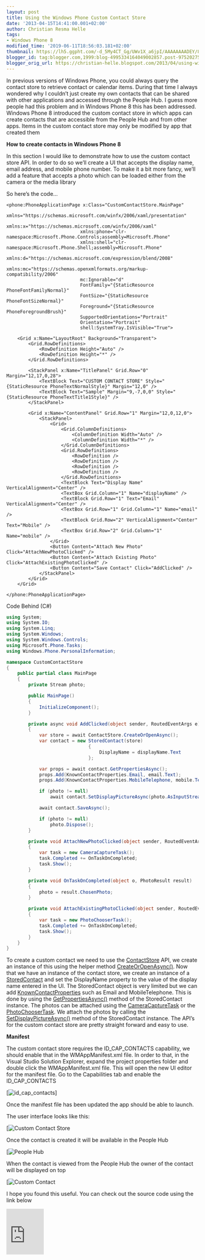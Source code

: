 ```yaml
---
layout: post
title: Using the Windows Phone Custom Contact Store
date: '2013-04-15T14:41:00.001+02:00'
author: Christian Resma Helle
tags: 
- Windows Phone 8
modified_time: '2019-06-11T18:56:03.181+02:00'
thumbnail: https://lh5.ggpht.com/-d_5My4CT_Gg/UWv1X_a6jpI/AAAAAAAADEY/8DdL5NTtKe0/s72-c/id_cap_contacts_thumb%25255B2%25255D.png?imgmax=800
blogger_id: tag:blogger.com,1999:blog-4995334164049002857.post-975202751219361332
blogger_orig_url: https://christian-helle.blogspot.com/2013/04/using-windows-phone-custom-contact-store.html
---
```


In previous versions of Windows Phone, you could always query the contact store to retrieve contact or calendar items. During that time I always wondered why I couldn’t just create my own contacts that can be shared with other applications and accessed through the People Hub. I guess more people had this problem and in Windows Phone 8 this has been addressed. Windows Phone 8 introduced the custom contact store in which apps can create contacts that are accessible from the People Hub and from other apps. Items in the custom contact store may only be modified by app that created them

**How to create contacts in Windows Phone 8**

In this section I would like to demonstrate how to use the custom contact store API. In order to do so we’ll create a UI that accepts the display name, email address, and mobile phone number. To make it a bit more fancy, we’ll add a feature that accepts a photo which can be loaded either from the camera or the media library

So here’s the code…

```xaml
<phone:PhoneApplicationPage x:Class="CustomContactStore.MainPage"
                           xmlns="https://schemas.microsoft.com/winfx/2006/xaml/presentation"
                           xmlns:x="https://schemas.microsoft.com/winfx/2006/xaml"
                           xmlns:phone="clr-namespace:Microsoft.Phone.Controls;assembly=Microsoft.Phone"
                           xmlns:shell="clr-namespace:Microsoft.Phone.Shell;assembly=Microsoft.Phone"
                           xmlns:d="https://schemas.microsoft.com/expression/blend/2008"
                           xmlns:mc="https://schemas.openxmlformats.org/markup-compatibility/2006"
                           mc:Ignorable="d"
                           FontFamily="{StaticResource PhoneFontFamilyNormal}"
                           FontSize="{StaticResource PhoneFontSizeNormal}"
                           Foreground="{StaticResource PhoneForegroundBrush}"
                           SupportedOrientations="Portrait"
                           Orientation="Portrait"
                           shell:SystemTray.IsVisible="True">

    <Grid x:Name="LayoutRoot" Background="Transparent">
        <Grid.RowDefinitions>
            <RowDefinition Height="Auto" />
            <RowDefinition Height="*" />
        </Grid.RowDefinitions>

        <StackPanel x:Name="TitlePanel" Grid.Row="0" Margin="12,17,0,28">
            <TextBlock Text="CUSTOM CONTACT STORE" Style="{StaticResource PhoneTextNormalStyle}" Margin="12,0" />
            <TextBlock Text="Sample" Margin="9,-7,0,0" Style="{StaticResource PhoneTextTitle1Style}" />
        </StackPanel>

        <Grid x:Name="ContentPanel" Grid.Row="1" Margin="12,0,12,0">
            <StackPanel>
                <Grid>
                    <Grid.ColumnDefinitions>
                        <ColumnDefinition Width="Auto" />
                        <ColumnDefinition Width="*" />
                    </Grid.ColumnDefinitions>
                    <Grid.RowDefinitions>
                        <RowDefinition />
                        <RowDefinition />
                        <RowDefinition />
                        <RowDefinition />
                    </Grid.RowDefinitions>
                    <TextBlock Text="Display Name" VerticalAlignment="Center" />
                    <TextBox Grid.Column="1" Name="displayName" />
                    <TextBlock Grid.Row="1" Text="Email" VerticalAlignment="Center" />
                    <TextBox Grid.Row="1" Grid.Column="1" Name="email" />
                    <TextBlock Grid.Row="2" VerticalAlignment="Center" Text="Mobile" />
                    <TextBox Grid.Row="2" Grid.Column="1" Name="mobile" />
                </Grid>
                <Button Content="Attach New Photo" Click="AttachNewPhotoClicked" />
                <Button Content="Attach Existing Photo" Click="AttachExistingPhotoClicked" />
                <Button Content="Save Contact" Click="AddClicked" />
            </StackPanel>
        </Grid>
    </Grid>

</phone:PhoneApplicationPage>
```

Code Behind (C#)

```csharp
using System;
using System.IO;
using System.Linq;
using System.Windows;
using System.Windows.Controls;
using Microsoft.Phone.Tasks;
using Windows.Phone.PersonalInformation;

namespace CustomContactStore
{
    public partial class MainPage
    {
        private Stream photo;

        public MainPage()
        {
            InitializeComponent();
        }

        private async void AddClicked(object sender, RoutedEventArgs e)
        {
            var store = await ContactStore.CreateOrOpenAsync();
            var contact = new StoredContact(store)
                              {
                                  DisplayName = displayName.Text
                              };

            var props = await contact.GetPropertiesAsync();
            props.Add(KnownContactProperties.Email, email.Text);
            props.Add(KnownContactProperties.MobileTelephone, mobile.Text);

            if (photo != null)
                await contact.SetDisplayPictureAsync(photo.AsInputStream());

            await contact.SaveAsync();

            if (photo != null)
                photo.Dispose();
        }

        private void AttachNewPhotoClicked(object sender, RoutedEventArgs e)
        {
            var task = new CameraCaptureTask();
            task.Completed += OnTaskOnCompleted;
            task.Show();
        }

        private void OnTaskOnCompleted(object o, PhotoResult result)
        {
            photo = result.ChosenPhoto;
        }

        private void AttachExistingPhotoClicked(object sender, RoutedEventArgs e)
        {
            var task = new PhotoChooserTask();
            task.Completed += OnTaskOnCompleted;
            task.Show();
        }
    }
}
```

To create a custom contact we need to use the [ContactStore](https://learn.microsoft.com/en-us/library/windowsphone/develop/jj207529(v=vs.105).aspx?WT.mc_id=DT-MVP-5004822) API, we create an instance of this using the helper method [CreateOrOpenAsync()](https://learn.microsoft.com/en-us/library/windowsphone/develop/jj207576(v=vs.105).aspx?WT.mc_id=DT-MVP-5004822). Now that we have an instance of the contact store, we create an instance of a [StoredContact](https://learn.microsoft.com/en-us/library/windowsphone/develop/jj207727(v=vs.105).aspx?WT.mc_id=DT-MVP-5004822) and set the DisplayName property to the value of the display name entered in the UI. The StoredContact object is very limited but we can add [KnownContactProperties](https://learn.microsoft.com/en-US/library/windowsphone/develop/windows.phone.personalinformation.knowncontactproperties(v=vs.105).aspx?WT.mc_id=DT-MVP-5004822) such as Email and MobileTelephone. This is done by using the [GetPropertiesAsync()](https://learn.microsoft.com/en-us/library/windowsphone/develop/windows.phone.personalinformation.storedcontact.getpropertiesasync(v=vs.105).aspx?WT.mc_id=DT-MVP-5004822) method of the StoredContact instance. The photos can be attached using the [CameraCaptureTask](https://learn.microsoft.com/en-us/library/windowsphone/develop/hh394006(v=vs.105).aspx?WT.mc_id=DT-MVP-5004822) or the [PhotoChooserTask](https://learn.microsoft.com/en-us/library/windowsphone/develop/hh394019(v=vs.105).aspx?WT.mc_id=DT-MVP-5004822). We attach the photos by calling the [SetDisplayPictureAsync()](https://learn.microsoft.com/en-us/library/windowsphone/develop/windows.phone.personalinformation.storedcontact.getdisplaypictureasync(v=vs.105).aspx?WT.mc_id=DT-MVP-5004822) method of the StoredContact instance. The API’s for the custom contact store are pretty straight forward and easy to use.

**Manifest**

The custom contact store requires the ID_CAP_CONTACTS capability, we should enable that in the WMAppManifest.xml file. In order to that, in the Visual Studio Solution Explorer, expand the project properties folder and double click the WMAppManifest.xml file. This will open the new UI editor for the manifest file. Go to the Capabilities tab and enable the ID_CAP_CONTACTS

[![id_cap_contacts](/assets/images/id_cap_contacts.png)]

Once the manifest file has been updated the app should be able to launch.

The user interface looks like this:

[![Custom Contact Store](/assets/images/custom-contact-store.png)

Once the contact is created it will be available in the People Hub

[![People Hub](/assets/images/people-hub.png)

When the contact is viewed from the People Hub the owner of the contact will be displayed on top

[![Custom Contact](/assets/images/custom-contact.png)

I hope you found this useful. You can check out the source code using the link below

<iframe height="120" src="https://skydrive.live.com/embed?cid=CA531E7FB4762C70&amp;resid=CA531E7FB4762C70%2136984&amp;authkey=AE6ctkxSOjg-Xgo" frameborder="0" width="98" scrolling="no"></iframe>